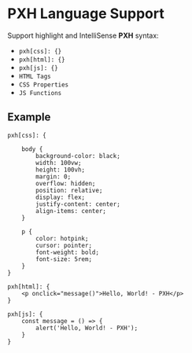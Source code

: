 # PXH Language Support

Support highlight and IntelliSense **PXH** syntax:

-   `pxh[css]: {}`
-   `pxh[html]: {}`
-   `pxh[js]: {}`
-   `HTML Tags`
-   `CSS Properties`
-   `JS Functions`

## Example

```pxh
pxh[css]: {

    body {
        background-color: black;
        width: 100vw;
        height: 100vh;
        margin: 0;
        overflow: hidden;
        position: relative;
        display: flex;
        justify-content: center;
        align-items: center;
    }

    p {
        color: hotpink;
        cursor: pointer;
        font-weight: bold;
        font-size: 5rem;
    }
}

pxh[html]: {
    <p onclick="message()">Hello, World! - PXH</p>
}

pxh[js]: {
    const message = () => {
        alert('Hello, World! - PXH');
    }
}
```
